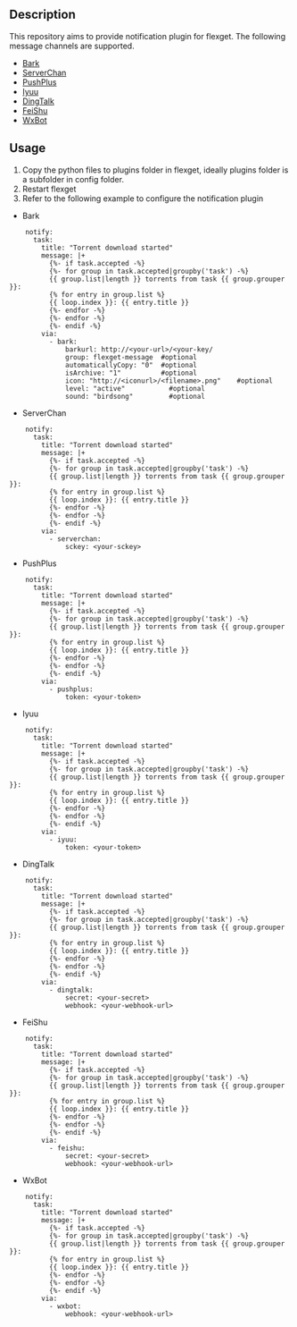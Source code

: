 ## Description
This repository aims to provide notification plugin for flexget.  The following message channels are supported.

- [Bark](https://github.com/Finb/Bark)
- [ServerChan](https://sct.ftqq.com/)
- [PushPlus](https://www.pushplus.plus/)
- [Iyuu](https://iyuu.cn/)
- [DingTalk](https://open.dingtalk.com/document/robots/custom-robot-access)
- [FeiShu](https://www.feishu.cn/hc/zh-CN/articles/360024984973)
- [WxBot](https://developer.work.weixin.qq.com/document/path/91770)

## Usage
1. Copy the python files to plugins folder in flexget, ideally plugins folder is a subfolder in config folder.
2. Restart flexget
3. Refer to the following example to configure the notification plugin

- Bark
```
    notify:
      task:
        title: "Torrent download started"
        message: |+
          {%- if task.accepted -%}
          {%- for group in task.accepted|groupby('task') -%}
          {{ group.list|length }} torrents from task {{ group.grouper }}:
          {% for entry in group.list %}
          {{ loop.index }}: {{ entry.title }} 
          {%- endfor -%}
          {%- endfor -%}
          {%- endif -%}
        via:
          - bark:
              barkurl: http://<your-url>/<your-key/
              group: flexget-message  #optional
              automaticallyCopy: "0"  #optional
              isArchive: "1"          #optional
              icon: "http://<iconurl>/<filename>.png"    #optional
              level: "active"           #optional
              sound: "birdsong"         #optional
```
- ServerChan
```
    notify:
      task:
        title: "Torrent download started"
        message: |+
          {%- if task.accepted -%}
          {%- for group in task.accepted|groupby('task') -%}
          {{ group.list|length }} torrents from task {{ group.grouper }}:
          {% for entry in group.list %}
          {{ loop.index }}: {{ entry.title }} 
          {%- endfor -%}
          {%- endfor -%}
          {%- endif -%}
        via:
          - serverchan:
              sckey: <your-sckey>
```
- PushPlus
```
    notify:
      task:
        title: "Torrent download started"
        message: |+
          {%- if task.accepted -%}
          {%- for group in task.accepted|groupby('task') -%}
          {{ group.list|length }} torrents from task {{ group.grouper }}:
          {% for entry in group.list %}
          {{ loop.index }}: {{ entry.title }} 
          {%- endfor -%}
          {%- endfor -%}
          {%- endif -%}
        via:
          - pushplus:
              token: <your-token>
```
- Iyuu
```
    notify:
      task:
        title: "Torrent download started"
        message: |+
          {%- if task.accepted -%}
          {%- for group in task.accepted|groupby('task') -%}
          {{ group.list|length }} torrents from task {{ group.grouper }}:
          {% for entry in group.list %}
          {{ loop.index }}: {{ entry.title }} 
          {%- endfor -%}
          {%- endfor -%}
          {%- endif -%}
        via:
          - iyuu:
              token: <your-token>
```
- DingTalk
```
    notify:
      task:
        title: "Torrent download started"
        message: |+
          {%- if task.accepted -%}
          {%- for group in task.accepted|groupby('task') -%}
          {{ group.list|length }} torrents from task {{ group.grouper }}:
          {% for entry in group.list %}
          {{ loop.index }}: {{ entry.title }} 
          {%- endfor -%}
          {%- endfor -%}
          {%- endif -%}
        via:
          - dingtalk:
              secret: <your-secret>
              webhook: <your-webhook-url>
```
- FeiShu
```
    notify:
      task:
        title: "Torrent download started"
        message: |+
          {%- if task.accepted -%}
          {%- for group in task.accepted|groupby('task') -%}
          {{ group.list|length }} torrents from task {{ group.grouper }}:
          {% for entry in group.list %}
          {{ loop.index }}: {{ entry.title }} 
          {%- endfor -%}
          {%- endfor -%}
          {%- endif -%}
        via:
          - feishu:
              secret: <your-secret>
              webhook: <your-webhook-url>
```
- WxBot
```
    notify:
      task:
        title: "Torrent download started"
        message: |+
          {%- if task.accepted -%}
          {%- for group in task.accepted|groupby('task') -%}
          {{ group.list|length }} torrents from task {{ group.grouper }}:
          {% for entry in group.list %}
          {{ loop.index }}: {{ entry.title }} 
          {%- endfor -%}
          {%- endfor -%}
          {%- endif -%}
        via:
          - wxbot:
              webhook: <your-webhook-url>
```
